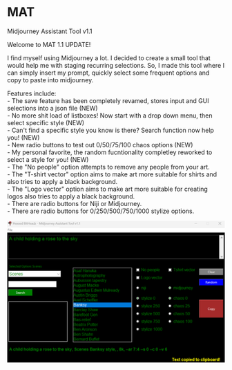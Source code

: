 # MAT
Midjourney Assistant Tool v1.1

Welcome to MAT 1.1 UPDATE!

I find myself using Midjourney a lot. I decided to create a small tool that would help me with staging recurring selections. So, I made this tool where I can simply insert my prompt, quickly select some frequent options and copy to paste into midjourney.<br>

Features include:<br>
    - The save feature has been completely revamed, stores input and GUI selections into a json file (NEW)<br>
    - No more shit load of listboxes!  Now start with a drop down menu, then select specific style (NEW)<br>
    - Can't find a specific style you know is there?  Search function now help you! (NEW)<br>
    - New radio buttons to test out 0/50/75/100 chaos options (NEW)<br>
    - My personal favorite, the random fucntionality completley reworked to select a style for you! (NEW)<br>
    - The "No people" option attempts to remove any people from your art.<br>
    - The "T-shirt vector" option aims to make art more suitable for shirts and also tries to apply a black background.<br>
    - The "Logo vector" option aims to make art more suitable for creating logos also tries to apply a black background.<br>
    - There are radio buttons for Niji or Midjourney.<br>
    - There are radio buttons for 0/250/500/750/1000 stylize options.



![Screenshot](MAT-GUIv1.1.png)
